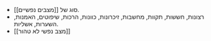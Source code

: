 - סוג של [[מצבים נפשיים]].
- רצונות, חששות, תקוות, מחשבות, זיכרונות, כוונות, הרכות, שיפוטים, האמנות, השערות, אשליות.
- [[מצב נפשי לא טהור]]